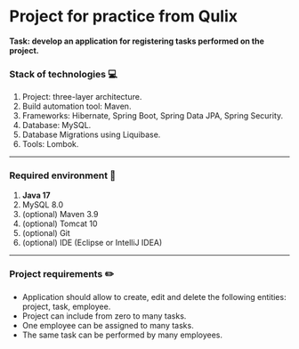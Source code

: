 # Project for practice from Qulix

__Task: develop an application for registering tasks performed on the project.__

### Stack of technologies :computer:

1. Project: three-layer architecture.
2. Build automation tool: Maven.
3. Frameworks: Hibernate, Spring Boot, Spring Data JPA, Spring Security.
4. Database: MySQL.
5. Database Migrations using Liquibase.
6. Tools: Lombok.

________________________________________________________________________________________________

### Required environment :wrench:

1. __Java 17__
2. MySQL 8.0
3. (optional) Maven 3.9
4. (optional) Tomcat 10
5. (optional) Git
6. (optional) IDE (Eclipse or IntelliJ IDEA)

________________________________________________________________________________________________

### Project requirements :pencil2:

- Application should allow to create, edit and delete the following entities: project, task, employee.
- Project can include from zero to many tasks.
- One employee can be assigned to many tasks.
- The same task can be performed by many employees.
